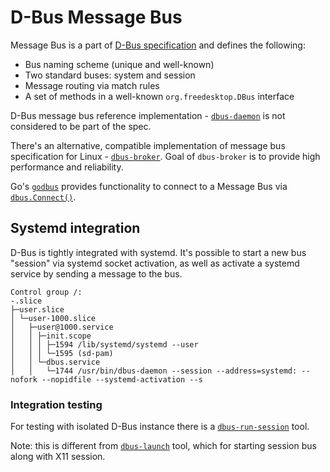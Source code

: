# D-Bus Message Bus
Message Bus is a part of [D-Bus specification](https://dbus.freedesktop.org/doc/dbus-specification.html#message-bus)
and defines the following:
* Bus naming scheme (unique and well-known)
* Two standard buses: system and session
* Message routing via match rules
* A set of methods in a well-known `org.freedesktop.DBus` interface

D-Bus message bus reference implementation - [`dbus-daemon`](https://dbus.freedesktop.org/doc/dbus-daemon.1.html) is not considered to be part of the spec.

There's an alternative, compatible implementation of message bus specification for Linux - [`dbus-broker`](https://github.com/bus1/dbus-broker/wiki#using-dbus-broker). Goal of `dbus-broker` is to provide high performance and reliability.

Go's [`godbus`](https://github.com/godbus/dbus) provides functionality to connect to a Message Bus via [`dbus.Connect()`](https://www.godoc.org/github.com/godbus/dbus#Connect).

## Systemd integration
D-Bus is tightly integrated with systemd. It's possible to start a new bus "session" via systemd socket activation,
as well as activate a systemd service by sending a message to the bus.

```
Control group /:
-.slice
├─user.slice
│ └─user-1000.slice
│   ├─user@1000.service
│   │ ├─init.scope
│   │ │ ├─1594 /lib/systemd/systemd --user
│   │ │ └─1595 (sd-pam)
│   │ └─dbus.service
│   │   └─1744 /usr/bin/dbus-daemon --session --address=systemd: --nofork --nopidfile --systemd-activation --s
```

### Integration testing
For testing with isolated D-Bus instance there is a [`dbus-run-session`](https://dbus.freedesktop.org/doc/dbus-run-session.1.html) tool.

Note: this is different from [`dbus-launch`](https://dbus.freedesktop.org/doc/dbus-launch.1.html) tool, which for starting session bus along with X11 session.
